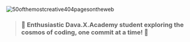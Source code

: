  ![50ofthemostcreative404pagesontheweb](https://github.com/user-attachments/assets/582ad0c1-94dd-41d5-b4ba-a727552ff458)

> ### 📝 Enthusiastic Dava.X.Academy student exploring the cosmos of coding, one commit at a time! 📝
